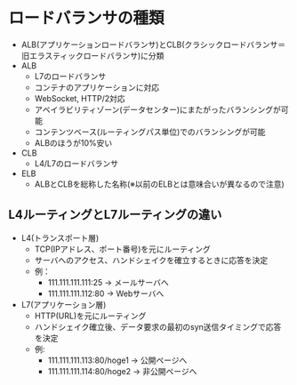 # ロードバランサの種類
* ALB(アプリケーションロードバランサ)とCLB(クラシックロードバランサ＝旧エラスティックロードバランサ)に分類
* ALB
    * L7のロードバランサ
    * コンテナのアプリケーションに対応
    * WebSocket, HTTP/2対応
    * アベイラビリティゾーン(データセンター)にまたがったバランシングが可能
    * コンテンツベース(ルーティングパス単位)でのバランシングが可能
    * ALBのほうが10%安い
* CLB
    * L4/L7のロードバランサ
* ELB
    * ALBとCLBを総称した名称(※以前のELBとは意味合いが異なるので注意)

## L4ルーティングとL7ルーティングの違い
* L4(トランスポート層)
    * TCP(IPアドレス、ポート番号)を元にルーティング
    * サーバへのアクセス、ハンドシェイクを確立するときに応答を決定
    * 例：
        * 111.111.111.111:25 -> メールサーバへ
        * 111.111.111.112:80 -> Webサーバへ
* L7(アプリケーション層)
    * HTTP(URL)を元にルーティング
    * ハンドシェイク確立後、データ要求の最初のsyn送信タイミングで応答を決定
    * 例:
        * 111.111.111.113:80/hoge1 -> 公開ページへ
        * 111.111.111.114:80/hoge2 -> 非公開ページへ
